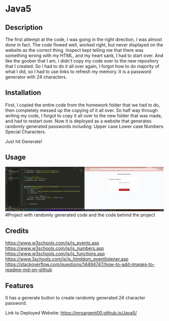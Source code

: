 # Java5

## Description
The first attempt at the code, I was going in the right direction, I was almost done in fact. The code flowed well, worked right, but never displayed on the website as the correct thing. Inspect kept telling me that there was something wrong with my HTML, and my heart sank, I had to start over. And like the goober that I am, I didn't copy my code over to the new repository that I created. So I had to do it all over again, I forgot how to do majority of what I did, so I had to use links to refresh my memory. It is a password generator with 24 characters.


## Installation

First, I copied the entire code from the homework folder that we had to do, then completely messed up the copying of it all over. So half way through writing my code, I forgot to copy it all over to the new folder that was made, and had to restart over. Now it is deployed as a website that generates randomly generated passwords including:
Upper case
Lower case
Numbers
Special Characters.

Just hit Generate!

## Usage

<img src="Assets/Screenshots/Screenshot (11).png">
#Project with randomly generated code and the code behind the project

## Credits

https://www.w3schools.com/js/js_events.asp
https://www.w3schools.com/js/js_numbers.asp
https://www.w3schools.com/js/js_functions.asp
https://www.3schools.com/js/js_htmldom_eventlistener.asp
https://stackoverflow.com/questions/14494747/how-to-add-images-to-readme-md-on-github



## Features

It has a generate button to create randomly generated 24 character password.

Link to Deployed Website: https://mrsargent00.github.io/Java5/
